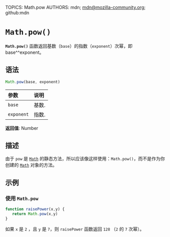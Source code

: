 TOPICS: Math.pow
AUTHORS: mdn; mdn@mozilla-community.org; github:mdn

# `Math.pow()`

**`Math.pow()`** 函数返回基数（`base`）的指数（`exponent`）次幂，即 base^^exponent。

## 语法

```javascript
Math.pow(base, exponent)
```

| 参数 | 说明 |
| :-- | :-- |
| `base` | 基数. |
| `exponent` | 指数. |

**返回值**: Number

## 描述

由于 `pow` 是 [`Math`](/zh-hans/webfrontend/Math) 的静态方法，所以应该像这样使用：`Math.pow()`，而不是作为你创建的
[`Math`](/zh-hans/webfrontend/Math) 对象的方法。

## 示例

### 使用 `Math.pow`

```javascript
function raisePower(x,y) {
   return Math.pow(x,y)
}
```

如果 `x` 是 `2` ，且 `y` 是 `7`，则 `raisePower` 函数返回 `128` （`2` 的 `7` 次幂）。
